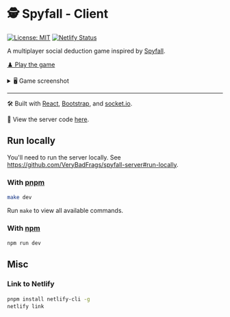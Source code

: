 # 🕵️ Spyfall - Client

[![License: MIT](https://img.shields.io/badge/license-MIT-green)](./LICENSE.txt)
[![Netlify Status](https://api.netlify.com/api/v1/badges/9533fa3b-785d-4ddb-ab13-366089f5d10b/deploy-status)](https://app.netlify.com/sites/heuristic-bartik-850df8/deploys)

A multiplayer social deduction game inspired by [Spyfall](https://hwint.ru/portfolio-item/spyfall/).

[♟️ Play the game](https://spy.verybadfrags.com)

<details>
<summary>🖥️ Game screenshot</summary>
<img alt="Game screenshot" src="docs/spyfall-example-01.png"/>
</details>

---

🛠️ Built with [React](https://react.dev), [Bootstrap](https://getbootstrap.com), and [socket.io](https://socket.io).

💾 View the server code [here](https://github.com/VeryBadFrags/spyfall-server).

## Run locally

You'll need to run the server locally. See <https://github.com/VeryBadFrags/spyfall-server#run-locally>.

### With [pnpm](https://pnpm.io)

```sh
make dev
```

Run `make` to view all available commands.

### With [npm](https://www.npmjs.com)

```sh
npm run dev
```

## Misc

### Link to Netlify

```sh
pnpm install netlify-cli -g
netlify link
```
